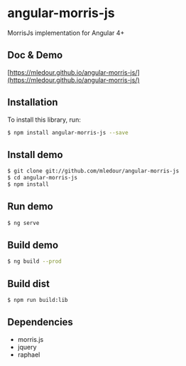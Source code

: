 # angular-morris-js

MorrisJs implementation for Angular 4+

## Doc & Demo
[https://mledour.github.io/angular-morris-js/](https://mledour.github.io/angular-morris-js/)


## Installation

To install this library, run:

```bash
$ npm install angular-morris-js --save
```


## Install demo
```bash
$ git clone git://github.com/mledour/angular-morris-js
$ cd angular-morris-js
$ npm install
```


## Run demo
```bash
$ ng serve
```

## Build demo
```bash
$ ng build --prod
```

## Build dist
```bash
$ npm run build:lib
```

## Dependencies

* morris.js
* jquery
* raphael

